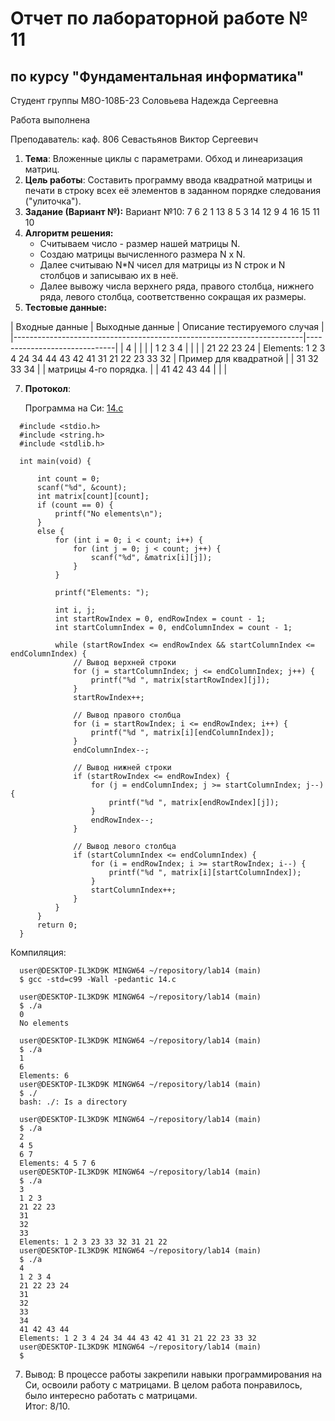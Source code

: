 # Отчет по лабораторной работе № 11
## по курсу "Фундаментальная информатика"

Студент группы М8О-108Б-23 Соловьева Надежда Сергеевна

Работа выполнена 

Преподаватель: каф. 806 Севастьянов Виктор Сергеевич

1. **Тема**: Вложенные циклы с параметрами. Обход и линеаризация матриц. 
2. **Цель работы**: Составить программу ввода квадратной матрицы и печати в строку всех её элементов в заданном порядке следования ("улиточка").
3. **Задание (Вариант №):**
   Вариант №10:
     7 6 2 1
     13 8 5 3
     14 12 9 4
     16 15 11 10
5. **Алгоритм решения:**
   - Считываем число - размер нашей матрицы N.
   - Создаю матрицы вычисленного размера N x N.
   - Далее считываю N*N чисел для матрицы из N строк и N столбцов и записываю их в неё.
   - Далее вывожу числа верхнего ряда, правого столбца, нижнего ряда, левого столбца, соответственно сокращая их размеры.
6. **Тестовые данные:**

| Входные данные | Выходные данные                                       | Описание тестируемого случая |
|------------------------------------------------------------------------|------------------------------|
| 4              |                                                       |                              |
| 1 2 3 4        |                                                       |                              |
| 21 22 23 24    | Elements: 1 2 3 4 24 34 44 43 42 41 31 21 22 23 33 32 | Пример для квадратной        |
| 31 32 33 34    |                                                       | матрицы 4-го порядка.        |
| 41 42 43 44    |                                                       |                              |
   
7. **Протокол**:

    Программа на Си: [14.c](/14.c)  
```
  #include <stdio.h>
  #include <string.h>
  #include <stdlib.h>
  
  int main(void) {
  
      int count = 0;
      scanf("%d", &count);
      int matrix[count][count];
      if (count == 0) {
          printf("No elements\n");
      }
      else {
          for (int i = 0; i < count; i++) {
              for (int j = 0; j < count; j++) {
                  scanf("%d", &matrix[i][j]);
              }
          }
  
          printf("Elements: ");
  
          int i, j;
          int startRowIndex = 0, endRowIndex = count - 1;
          int startColumnIndex = 0, endColumnIndex = count - 1;
  
          while (startRowIndex <= endRowIndex && startColumnIndex <= endColumnIndex) {
              // Вывод верхней строки
              for (j = startColumnIndex; j <= endColumnIndex; j++) {
                  printf("%d ", matrix[startRowIndex][j]);
              }
              startRowIndex++;
  
              // Вывод правого столбца
              for (i = startRowIndex; i <= endRowIndex; i++) {
                  printf("%d ", matrix[i][endColumnIndex]);
              }
              endColumnIndex--;
  
              // Вывод нижней строки
              if (startRowIndex <= endRowIndex) {
                  for (j = endColumnIndex; j >= startColumnIndex; j--) {
                      printf("%d ", matrix[endRowIndex][j]);
                  }
                  endRowIndex--;
              }
  
              // Вывод левого столбца
              if (startColumnIndex <= endColumnIndex) {
                  for (i = endRowIndex; i >= startRowIndex; i--) {
                      printf("%d ", matrix[i][startColumnIndex]);
                  }
                  startColumnIndex++;
              }
          }
      }
      return 0;
  }

```

  Компиляция:
```
  user@DESKTOP-IL3KD9K MINGW64 ~/repository/lab14 (main)
  $ gcc -std=c99 -Wall -pedantic 14.c
  
  user@DESKTOP-IL3KD9K MINGW64 ~/repository/lab14 (main)
  $ ./a
  0
  No elements
  
  user@DESKTOP-IL3KD9K MINGW64 ~/repository/lab14 (main)
  $ ./a
  1
  6
  Elements: 6
  user@DESKTOP-IL3KD9K MINGW64 ~/repository/lab14 (main)
  $ ./
  bash: ./: Is a directory
  
  user@DESKTOP-IL3KD9K MINGW64 ~/repository/lab14 (main)
  $ ./a
  2
  4 5
  6 7
  Elements: 4 5 7 6
  user@DESKTOP-IL3KD9K MINGW64 ~/repository/lab14 (main)
  $ ./a
  3
  1 2 3
  21 22 23
  31
  32
  33
  Elements: 1 2 3 23 33 32 31 21 22
  user@DESKTOP-IL3KD9K MINGW64 ~/repository/lab14 (main)
  $ ./a
  4
  1 2 3 4
  21 22 23 24
  31
  32
  33
  34
  41 42 43 44
  Elements: 1 2 3 4 24 34 44 43 42 41 31 21 22 23 33 32
  user@DESKTOP-IL3KD9K MINGW64 ~/repository/lab14 (main)
  $

```
  
7. Вывод: В процессе работы закрепили навыки программирования на Си, освоили работу с матрицами. В целом работа понравилось, было интересно работать с матрицами.   
Итог: 8/10.   
